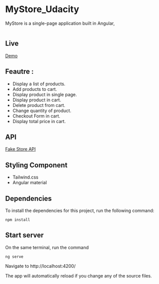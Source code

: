 # MyStore_Udacity


MyStore is a single-page application built in Angular, 

![]()

## Live 

[Demo](https://my-store-udacity.vercel.app/)


## Feautre :

- Display a list of products.
- Add products to cart.
- Display product in single page.
- Display product in cart.
- Delete product from cart.
- Change quantity of product.
- Checkout Form in cart.
- Display total price in cart.

## API 
[Fake Store API](https://fakestoreapi.com/)
## Styling Component 

- Tailwind.css
- Angular material

## Dependencies 

To install the dependencies for this project, run the following command: 
```
npm install
```

## Start server
On the same terminal, run the command
   ```
ng serve
  ```   
Navigate to 
http://localhost:4200/

The app will automatically reload if you change any of the source files.






